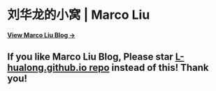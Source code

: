# 刘华龙的小窝 | Marco Liu

#### [View Marco Liu Blog &rarr;](http://l-hualong.github.io)

## If you like Marco Liu Blog, Please star [L-hualong.github.io repo](https://github.com/L-hualong/L-hualong.github.io) instead of this! Thank you!